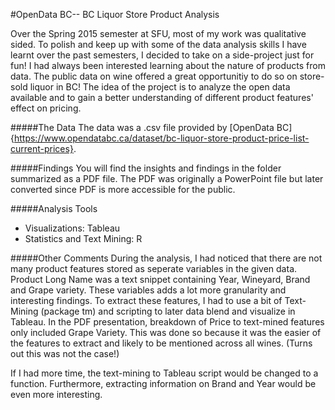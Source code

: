 #OpenData BC-- BC Liquor Store Product Analysis

Over the Spring 2015 semester at SFU, most of my work was qualitative sided. 
To polish and keep up with some of the data analysis skills I have learnt over the past semesters, I decided to take on a side-project just for fun!
I had always been interested learning about the nature of products from data. The public data on wine offered a great opportunitiy to do so on store-sold liquor in BC!
The idea of the project is to analyze the open data available and to gain a better understanding of different product features' effect on pricing.

#####The Data
The data was a .csv file provided by [OpenData BC]{https://www.opendatabc.ca/dataset/bc-liquor-store-product-price-list-current-prices}.

#####Findings
You will find the insights and findings in the folder summarized as a PDF file. The PDF was originally a PowerPoint file but later converted since PDF is more accessible for the public.

#####Analysis Tools
- Visualizations: Tableau
- Statistics and Text Mining: R

#####Other Comments
During the analysis, I had noticed that there are not many product features stored as seperate variables in the given data. 
Product Long Name was a text snippet containing Year, Wineyard, Brand and Grape variety. These variables adds a lot more granularity and interesting findings.
To extract these features, I had to use a bit of Text-Mining (package tm) and scripting to later data blend and visualize in Tableau.
In the PDF presentation, breakdown of Price to text-mined features only included Grape Variety. This was done so because it was the easier of the features to extract and likely to be mentioned across all wines. (Turns out this was not the case!)

If I had more time, the text-mining to Tableau script would be changed to a function. Furthermore, extracting information on Brand and Year would be even more interesting.